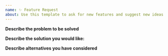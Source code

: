 ```yaml
---
name: ✨ Feature Request
about: Use this template to ask for new features and suggest new ideas 💡
---
```


<!--
Please read FAQ.md and docs.joinpeertube.org first.
Please search among past open/closed issues for a similar one beforehand:
- https://github.com/Chocobozzz/PeerTube/issues?q=

All done? Then please fill the following mandatory form to help us triage your request.
-->

**Describe the problem to be solved**

<!--
  Provide a clear and concise description of what the problem is.
  Ex. I have an issue when [...]
-->

**Describe the solution you would like:**

<!--
  Provide a clear and concise description of what you want to happen.
-->

**Describe alternatives you have considered**  <!-- optional -->

<!-- Remove if you have not considered alternatives.
  Let us know about other solutions you have tried or researched.
-->
